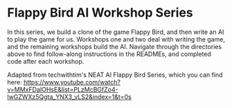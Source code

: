 # Flappy Bird AI Workshop Series

In this series, we build a clone of the game Flappy Bird, and then write an AI to play the game for us. Workshops one and two deal with writing the game, and the remaining workshops build the AI. 
Navigate through the directories above to find follow-along instructions in the READMEs, and completed code after each workshop.

Adapted from techwithtim's NEAT AI Flappy Bird Series, which you can find here: https://www.youtube.com/watch?v=MMxFDaIOHsE&list=PLzMcBGfZo4-lwGZWXz5Qgta_YNX3_vLS2&index=1&t=0s
